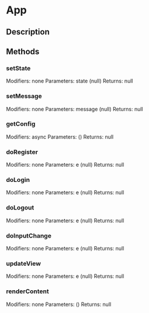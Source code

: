 # App

## Description


## Methods
### setState
Modifiers: none
Parameters: state (null)
Returns: null

### setMessage
Modifiers: none
Parameters: message (null)
Returns: null

### getConfig
Modifiers: async
Parameters:  ()
Returns: null

### doRegister
Modifiers: none
Parameters: e (null)
Returns: null

### doLogin
Modifiers: none
Parameters: e (null)
Returns: null

### doLogout
Modifiers: none
Parameters: e (null)
Returns: null

### doInputChange
Modifiers: none
Parameters: e (null)
Returns: null

### updateView
Modifiers: none
Parameters: e (null)
Returns: null

### renderContent
Modifiers: none
Parameters:  ()
Returns: null

